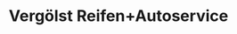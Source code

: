 ---
title: "Vergölst Reifen+Autoservice"
url: /buehl/vergoelst-reifen-autoservice/
shop: Autoteile
---